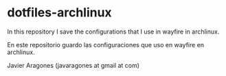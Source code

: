 # dotfiles-archlinux


In this repository I save the configurations that I use in wayfire in archlinux.

En este repositorio guardo las configuraciones que uso en wayfire en archlinux.

Javier Aragones (javaragones at gmail at com)
